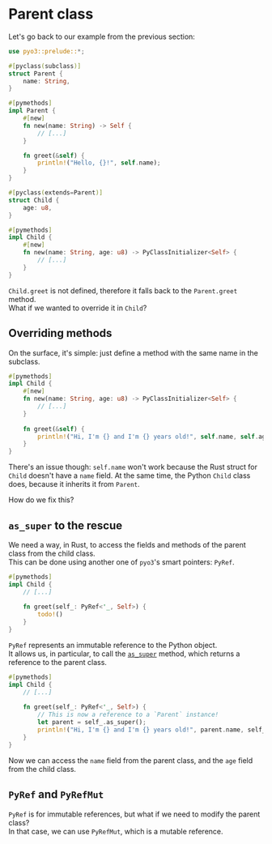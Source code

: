 # Parent class

Let's go back to our example from the previous section:

```rust
use pyo3::prelude::*;

#[pyclass(subclass)]
struct Parent {
    name: String,
}

#[pymethods]
impl Parent {
    #[new]
    fn new(name: String) -> Self {
        // [...]
    }

    fn greet(&self) {
        println!("Hello, {}!", self.name);
    }
}

#[pyclass(extends=Parent)]
struct Child {
    age: u8,
}

#[pymethods]
impl Child {
    #[new]
    fn new(name: String, age: u8) -> PyClassInitializer<Self> {
        // [...]
    }
}
```

`Child.greet` is not defined, therefore it falls back to the `Parent.greet` method.\
What if we wanted to override it in `Child`?

## Overriding methods

On the surface, it's simple: just define a method with the same name in the subclass.

```rust
#[pymethods]
impl Child {
    #[new]
    fn new(name: String, age: u8) -> PyClassInitializer<Self> {
        // [...]
    }
    
    fn greet(&self) {
        println!("Hi, I'm {} and I'm {} years old!", self.name, self.age);
    }
}
```

There's an issue though: `self.name` won't work because the Rust struct for `Child` doesn't have a `name` field.
At the same time, the Python `Child` class does, because it inherits it from `Parent`.

How do we fix this?

## `as_super` to the rescue

We need a way, in Rust, to access the fields and methods of the parent class from the child class.\
This can be done using another one of `pyo3`'s smart pointers: `PyRef`.

```rust
#[pymethods]
impl Child {
    // [...]
    
    fn greet(self_: PyRef<'_, Self>) {
        todo!()
    }
}
```

`PyRef` represents an immutable reference to the Python object.\
It allows us, in particular, to call the [`as_super`](https://docs.rs/pyo3/0.23.3/pyo3/pycell/struct.PyRef.html#method.as_super) method,
which returns a reference to the parent class.

```rust
#[pymethods]
impl Child {
    // [...]
    
    fn greet(self_: PyRef<'_, Self>) {
        // This is now a reference to a `Parent` instance!
        let parent = self_.as_super();
        println!("Hi, I'm {} and I'm {} years old!", parent.name, self_.age);
    }
}
```

Now we can access the `name` field from the parent class, and the `age` field from the child class.

## `PyRef` and `PyRefMut`

`PyRef` is for immutable references, but what if we need to modify the parent class?\
In that case, we can use `PyRefMut`, which is a mutable reference.
